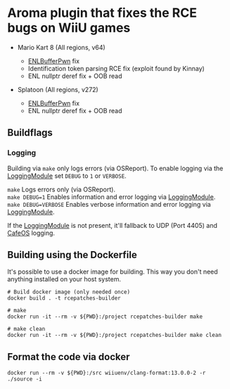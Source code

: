 # Aroma plugin that fixes the RCE bugs on WiiU games

- Mario Kart 8 (All regions, v64)
	- [ENLBufferPwn](https://github.com/PabloMK7/ENLBufferPwn) fix
	- Identification token parsing RCE fix (exploit found by Kinnay)
	- ENL nullptr deref fix + OOB read

- Splatoon (All regions, v272)
	- [ENLBufferPwn](https://github.com/PabloMK7/ENLBufferPwn) fix
	- ENL nullptr deref fix + OOB read

## Buildflags

### Logging
Building via `make` only logs errors (via OSReport). To enable logging via the [LoggingModule](https://github.com/wiiu-env/LoggingModule) set `DEBUG` to `1` or `VERBOSE`.

`make` Logs errors only (via OSReport).  
`make DEBUG=1` Enables information and error logging via [LoggingModule](https://github.com/wiiu-env/LoggingModule).  
`make DEBUG=VERBOSE` Enables verbose information and error logging via [LoggingModule](https://github.com/wiiu-env/LoggingModule).

If the [LoggingModule](https://github.com/wiiu-env/LoggingModule) is not present, it'll fallback to UDP (Port 4405) and [CafeOS](https://github.com/wiiu-env/USBSerialLoggingModule) logging.

## Building using the Dockerfile

It's possible to use a docker image for building. This way you don't need anything installed on your host system.

```
# Build docker image (only needed once)
docker build . -t rcepatches-builder

# make 
docker run -it --rm -v ${PWD}:/project rcepatches-builder make

# make clean
docker run -it --rm -v ${PWD}:/project rcepatches-builder make clean
```

## Format the code via docker

`docker run --rm -v ${PWD}:/src wiiuenv/clang-format:13.0.0-2 -r ./source -i`